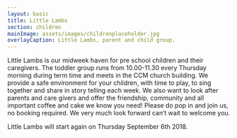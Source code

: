 ```yaml
---
layout: basic
title: Little Lambs
section: children
mainImage: assets/images/childrenplaceholder.jpg
overlayCaption: Little Lambs, parent and child group.
---
```

Little Lambs is our midweek haven for pre school children and their caregivers. The toddler group runs from 10.00-11.30 every Thursday morning during term time and meets in the CCM church building. We provide a safe environment for your children, with time to play, to sing together and share in story telling each week. We also want to look after parents and care givers and offer the friendship, community and all important coffee and cake we know you need!
Please do pop in and join us, no booking required. We very much look forward can’t wait to welcome you.

Little Lambs will start again on Thursday September 6th 2018. 

